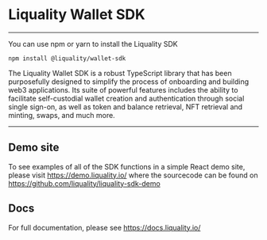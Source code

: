 # Liquality Wallet SDK

---

You can use npm or yarn to install the Liquality SDK

```
npm install @liquality/wallet-sdk
```

The Liquality Wallet SDK is a robust TypeScript library that has been purposefully designed to simplify the process of onboarding and building web3 applications. Its suite of powerful features includes the ability to facilitate self-custodial wallet creation and authentication through social single sign-on, as well as token and balance retrieval, NFT retrieval and minting, swaps, and much more.

---

## Demo site
To see examples of all of the SDK functions in a simple React demo site, please visit https://demo.liquality.io/
where the sourcecode can be found on https://github.com/liquality/liquality-sdk-demo 

## Docs

For full documentation, please see https://docs.liquality.io/
